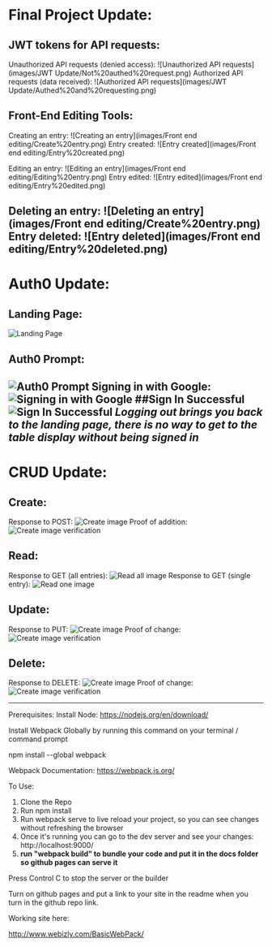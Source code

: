 # Final Project Update:
## JWT tokens for API requests:
Unauthorized API requests (denied access):
![Unauthorized API requests](images/JWT Update/Not%20authed%20request.png)
Authorized API requests (data received):
![Authorized API requests](images/JWT Update/Authed%20and%20requesting.png)
## Front-End Editing Tools:
Creating an entry:
![Creating an entry](images/Front end editing/Create%20entry.png)
Entry created:
![Entry created](images/Front end editing/Entry%20created.png)

Editing an entry:
![Editing an entry](images/Front end editing/Editing%20entry.png)
Entry edited:
![Entry edited](images/Front end editing/Entry%20edited.png)

Deleting an entry:
![Deleting an entry](images/Front end editing/Create%20entry.png)
Entry deleted:
![Entry deleted](images/Front end editing/Entry%20deleted.png)
---
# Auth0 Update:
## Landing Page:
![Landing Page](images/Landing%20Page.png)
## Auth0 Prompt:
![Auth0 Prompt](images/Auth0%20prompt.png)
Signing in with Google:
![Signing in with Google](images/signing%20in%20with%20google.png)
##Sign In Successful
![Sign In Successful](images/Signed%20in%20successfully.png)
*Logging out brings you back to the landing page, there is no way to get to the table display without being signed in*
---
# CRUD Update:
## Create:
Response to POST:
![Create image](images/POST%20response.png)
Proof of addition:
![Create image verification](images/POST%20proof%20of%20change.png)
## Read:
Response to GET (all entries):
![Read all image](images/GET%20all.png)
Response to GET (single entry):
![Read one image](images/GET%20single.png)
## Update:
Response to PUT:
![Create image](images/PUT%20response.png)
Proof of change:
![Create image verification](images/PUT%20proof%20of%20change.png)
## Delete:
Response to DELETE:
![Create image](images/DELETE%20response.png)
Proof of change:
![Create image verification](images/DELETE%20proof%20of%20change.png)
___
Prerequisites:
Install Node:
https://nodejs.org/en/download/


Install Webpack Globally by running this command on your terminal / command prompt

npm install --global webpack

Webpack Documentation: https://webpack.js.org/

To Use:

1.  Clone the Repo
2.  Run npm install
3.  Run webpack serve to live reload your project, so you can see changes without refreshing the browser
4.  Once it's running you can go to the dev server and see your changes: http://localhost:9000/
5.  **run "webpack build" to bundle your code and put it in the docs folder so github pages can serve it**

Press Control C to stop the server or the builder

Turn on github pages and put a link to your site in the readme when you turn in the github repo link.

Working site here:

http://www.webizly.com/BasicWebPack/
